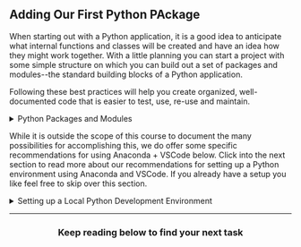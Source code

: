 ## Adding Our First Python PAckage
When starting out with a Python application, it is a good idea to anticipate what internal functions and classes will be created and have an idea how they might work together.  With a little planning you can start a project with some simple structure on which you can build out a set of packages and modules--the standard building blocks of a Python application.

Following these best practices will help you create organized, well-documented code that is easier to test, use, re-use and maintain.

<details><summary>Python Packages and Modules</summary>

While it is possible to complete this course using only the GitHub website, we recommend taking some time to setup a development environment on you local machine.  At a minimum this environment should enable you to do the following:  
1. Clone Git/Github repositories.
2. Maintain Python environments
3. Run Python applications

</details>

While it is outside the scope of this course to document the many possibilities for accomplishing this, we do offer some specific recommendations for using Anaconda + VSCode below. Click into the next section to read more about our recommendations for setting up a Python environment using Anaconda and VSCode.  If you already have a setup you like feel free to skip over this section.

<details><summary>Setting up a Local Python Development Environment</summary>

Using a virtual environment that encapsulates the Python version and all of the required libraries (plus their versions) needed by your application is a standard best practice.  A virtual environment is from any system-wide python install.   Virtual environments are fairly easy to maintain and help developers both track dependencies and users avoid version collisions.

#### System Recommendations

Setting up a local development environment using either Windows, Mac OS or Linux will allow you to develop run and test applications locally before committing to your project repository.  We recommend trying the Anaconda Python distribution and the VSCode text editor. 

#### VSCode

[VSCode](https://code.visualstudio.com/) is a popular open source text editor with many qualities of an IDE.  Text highlighting, auto-complete and many many other extensions make it a powerful development platform.  also included is an integrated terminal that can be used to run test maintain virtual environments and much more.

#### Anaconda

[Anaconda](https://www.anaconda.com/) is an open source Python distribution and package management system.  Follow the instructions [here](https://docs.anaconda.com/anaconda/user-guide/getting-started/) to install Anaconda to your system.

On a Mac, Linux or Windows WSL system with either Anaconda or miniconda installed, running the following command from the terminal will activate the default conda environment:
```
$ source ~/anaconda3/bin/activate
```
Usually if all went well you will see an indication that you have entered the "base" conda environment in `(base)` being prepended to you command prompt. 


<hr>
</details>

<hr>
<h3 align="center">Keep reading below to find your next task</h3>
